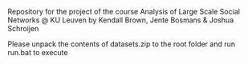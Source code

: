 Repository for the project of the course Analysis of Large Scale Social Networks @ KU Leuven by Kendall Brown, Jente Bosmans & Joshua Schroijen

Please unpack the contents of datasets.zip to the root folder and run run.bat to execute